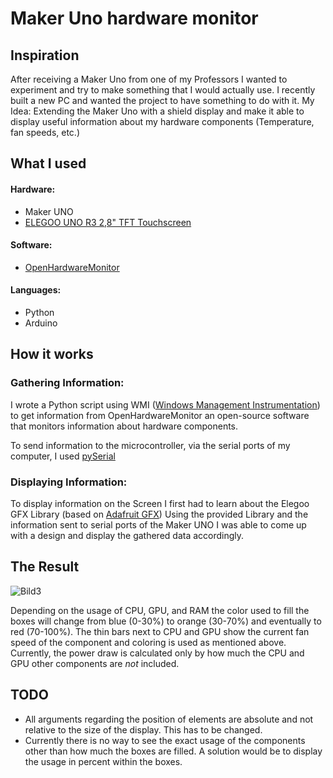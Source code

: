 # Maker Uno hardware monitor

## Inspiration

After receiving a Maker Uno from one of my Professors I wanted to experiment and try to make something that I would actually use. I recently built a new PC and wanted the project to have something to do with it. My Idea: Extending the Maker Uno with a shield display and make it able to display useful information about my hardware components (Temperature, fan speeds, etc.)

## What I used
#### Hardware:
- Maker UNO
- [ELEGOO UNO R3 2,8" TFT Touchscreen](https://www.amazon.de/gp/product/B01EUVJYME/ref=ppx_yo_dt_b_search_asin_image?ie=UTF8&psc=1)
#### Software:
- [OpenHardwareMonitor](https://openhardwaremonitor.org/)
#### Languages:
- Python
- Arduino

## How it works

### Gathering Information:
I wrote a Python script using WMI ([Windows Management Instrumentation](http://openhardwaremonitor.org/wordpress/wp-content/uploads/2011/04/OpenHardwareMonitor-WMI.pdf)) to get information from OpenHardwareMonitor an open-source software that monitors information about hardware components.

To send information to the microcontroller, via the serial ports of my computer, I used [pySerial](https://pyserial.readthedocs.io/en/latest/pyserial.html)

### Displaying Information:
To display information on the Screen I first had to learn about the Elegoo GFX Library (based on [Adafruit GFX](https://github.com/adafruit/Adafruit-GFX-Library))
Using the provided Library and the information sent to serial ports of the Maker UNO I was able to come up with a design and display the gathered data accordingly.



## The Result
![Bild3](https://user-images.githubusercontent.com/62705365/154338222-11f12e88-9cd5-4de0-ad9b-cb2318c2ada6.jpg)

Depending on the usage of CPU, GPU, and RAM the color used to fill the boxes will change from blue (0-30%) to orange (30-70%) and eventually to red (70-100%).
The thin bars next to CPU and GPU show the current fan speed of the component and coloring is used as mentioned above.
Currently, the power draw is calculated only by how much the CPU and GPU other components are *not* included.

## TODO
- All arguments regarding the position of elements are absolute and not relative to the size of the display. This has to be changed.
- Currently there is no way to see the exact usage of the components other than how much the boxes are filled. A solution would be to display the usage in percent within the boxes.


